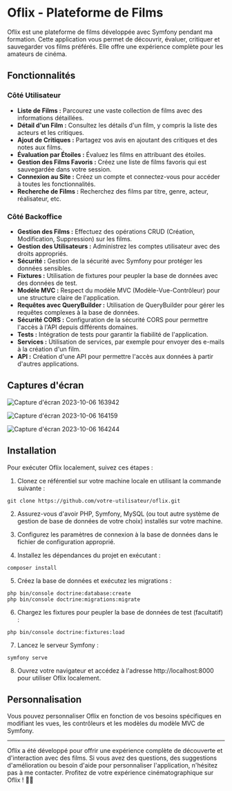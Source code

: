 # Oflix - Plateforme de Films

Oflix est une plateforme de films développée avec Symfony pendant ma formation. Cette application vous permet de découvrir, évaluer, critiquer et sauvegarder vos films préférés. Elle offre une expérience complète pour les amateurs de cinéma.

## Fonctionnalités

### Côté Utilisateur

- **Liste de Films :** Parcourez une vaste collection de films avec des informations détaillées.
- **Détail d'un Film :** Consultez les détails d'un film, y compris la liste des acteurs et les critiques.
- **Ajout de Critiques :** Partagez vos avis en ajoutant des critiques et des notes aux films.
- **Évaluation par Étoiles :** Évaluez les films en attribuant des étoiles.
- **Gestion des Films Favoris :** Créez une liste de films favoris qui est sauvegardée dans votre session.
- **Connexion au Site :** Créez un compte et connectez-vous pour accéder à toutes les fonctionnalités.
- **Recherche de Films :** Recherchez des films par titre, genre, acteur, réalisateur, etc.

### Côté Backoffice

- **Gestion des Films :** Effectuez des opérations CRUD (Création, Modification, Suppression) sur les films.
- **Gestion des Utilisateurs :** Administrez les comptes utilisateur avec des droits appropriés.
- **Sécurité :** Gestion de la sécurité avec Symfony pour protéger les données sensibles.
- **Fixtures :** Utilisation de fixtures pour peupler la base de données avec des données de test.
- **Modèle MVC :** Respect du modèle MVC (Modèle-Vue-Contrôleur) pour une structure claire de l'application.
- **Requêtes avec QueryBuilder :** Utilisation de QueryBuilder pour gérer les requêtes complexes à la base de données.
- **Sécurité CORS :** Configuration de la sécurité CORS pour permettre l'accès à l'API depuis différents domaines.
- **Tests :** Intégration de tests pour garantir la fiabilité de l'application.
- **Services :** Utilisation de services, par exemple pour envoyer des e-mails à la création d'un film.
- **API :** Création d'une API pour permettre l'accès aux données à partir d'autres applications.

## Captures d'écran

![Capture d'écran 2023-10-06 163942](https://github.com/YoanBuscail/Oflix/assets/131248915/1fe01b6b-0d5e-441a-9a90-2987bb32a24c)

![Capture d'écran 2023-10-06 164159](https://github.com/YoanBuscail/Oflix/assets/131248915/afedcb0e-9d1d-4134-b148-d0f720c0b6fd)

![Capture d'écran 2023-10-06 164244](https://github.com/YoanBuscail/Oflix/assets/131248915/7e646077-8661-46a2-8731-0d3d5c223b0d)

## Installation

Pour exécuter Oflix localement, suivez ces étapes :

1. Clonez ce référentiel sur votre machine locale en utilisant la commande suivante :

```
git clone https://github.com/votre-utilisateur/oflix.git
```

2. Assurez-vous d'avoir PHP, Symfony, MySQL (ou tout autre système de gestion de base de données de votre choix) installés sur votre machine.

3. Configurez les paramètres de connexion à la base de données dans le fichier de configuration approprié.

4. Installez les dépendances du projet en exécutant :

```
composer install
```

5. Créez la base de données et exécutez les migrations :

```
php bin/console doctrine:database:create
php bin/console doctrine:migrations:migrate
```

6. Chargez les fixtures pour peupler la base de données de test (facultatif) :

```
php bin/console doctrine:fixtures:load
```

7. Lancez le serveur Symfony :

```
symfony serve
```

8. Ouvrez votre navigateur et accédez à l'adresse http://localhost:8000 pour utiliser Oflix localement.


## Personnalisation

Vous pouvez personnaliser Oflix en fonction de vos besoins spécifiques en modifiant les vues, les contrôleurs et les modèles du modèle MVC de Symfony.


---

Oflix a été développé pour offrir une expérience complète de découverte et d'interaction avec des films. Si vous avez des questions, des suggestions d'amélioration ou besoin d'aide pour personnaliser l'application, n'hésitez pas à me contacter. Profitez de votre expérience cinématographique sur Oflix ! 🎥🍿
